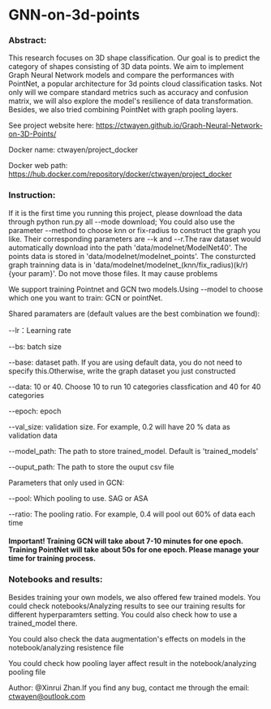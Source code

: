 # GNN-on-3d-points

### Abstract:
   This research focuses on 3D shape classification. Our goal is to predict the category of shapes consisting of 3D data points. We aim to implement Graph Neural Network models and compare the performances with PointNet, a popular architecture for 3d points cloud classification tasks. Not only will we compare standard metrics such as accuracy and confusion matrix, we will also explore the model's resilience of data transformation. Besides, we also tried combining PointNet with graph pooling layers.
   
   
See project website here: https://ctwayen.github.io/Graph-Neural-Network-on-3D-Points/

Docker name: ctwayen/project_docker

Docker web path: https://hub.docker.com/repository/docker/ctwayen/project_docker

### Instruction:

   If it is the first time you running this project, please download the data through python run.py all --mode download; You could also use the parameter --method to choose knn or fix-radius to construct the graph you like. Their corresponding parameters are --k and --r.The raw dataset would automatically download into the path 'data/modelnet/ModelNet40'. The points data is stored in 'data/modelnet/modelnet_points'. The consturcted graph trainning data is in 'data/modelnet/modelnet_(knn/fix_radius)(k/r){your param}'. Do not move those files. It may cause problems
   
   We support training Pointnet and GCN two models.Using --model to choose which one you want to train: GCN or pointNet.
   
   Shared paramaters are (default values are the best combination we found):
   
   --lr：Learning rate
   
   --bs: batch size
   
   --base: dataset path. If you are using default data, you do not need to specify this.Otherwise, write the graph dataset you just constructed
   
   --data: 10 or 40. Choose 10 to run 10 categories classfication and 40 for 40 categories
   
   --epoch: epoch
   
   --val_size: validation size. For example, 0.2 will have 20 % data as validation data
   
   --model_path: The path to store trained_model. Default is 'trained_models'
   
   --ouput_path: The path to store the ouput csv file
   
   Parameters that only used in GCN:
   
   --pool: Which pooling to use. SAG or ASA
   
   --ratio: The pooling ratio. For example, 0.4 will pool out 60% of data each time
   
#### Important! Training GCN will take about 7-10 minutes for one epoch. Training PointNet will take about 50s for one epoch. Please manage your time for training process.

   
### Notebooks and results:

   Besides training your own models, we also offered few trained models. You could check notebooks/Analyzing results to see our training results for different hyperparamters setting. You could also check how to use a trained_model there.
   
   You could also check the data augmentation's effects on models in the notebook/analyzing resistence file
   
   You could check how pooling layer affect result in the notebook/analyzing pooling file

Author: @Xinrui Zhan.If you find any bug, contact me through the email: ctwayen@outlook.com 
   
   
